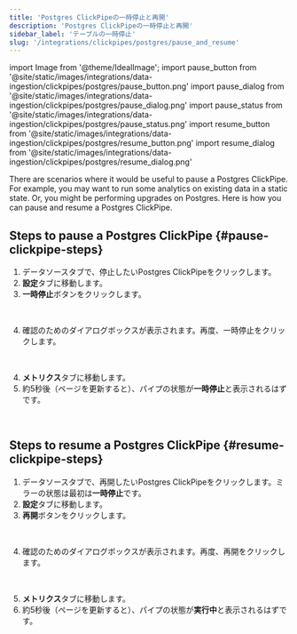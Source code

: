 ```yaml
---
title: 'Postgres ClickPipeの一時停止と再開'
description: 'Postgres ClickPipeの一時停止と再開'
sidebar_label: 'テーブルの一時停止'
slug: '/integrations/clickpipes/postgres/pause_and_resume'
---
```


import Image from '@theme/IdealImage';
import pause_button from '@site/static/images/integrations/data-ingestion/clickpipes/postgres/pause_button.png'
import pause_dialog from '@site/static/images/integrations/data-ingestion/clickpipes/postgres/pause_dialog.png'
import pause_status from '@site/static/images/integrations/data-ingestion/clickpipes/postgres/pause_status.png'
import resume_button from '@site/static/images/integrations/data-ingestion/clickpipes/postgres/resume_button.png'
import resume_dialog from '@site/static/images/integrations/data-ingestion/clickpipes/postgres/resume_dialog.png'

There are scenarios where it would be useful to pause a Postgres ClickPipe. For example, you may want to run some analytics on existing data in a static state. Or, you might be performing upgrades on Postgres. Here is how you can pause and resume a Postgres ClickPipe.

## Steps to pause a Postgres ClickPipe {#pause-clickpipe-steps}

1. データソースタブで、停止したいPostgres ClickPipeをクリックします。
2. **設定**タブに移動します。
3. **一時停止**ボタンをクリックします。
<br/>

<Image img={pause_button} border size="md"/>

4. 確認のためのダイアログボックスが表示されます。再度、一時停止をクリックします。
<br/>

<Image img={pause_dialog} border size="md"/>

4. **メトリクス**タブに移動します。
5. 約5秒後（ページを更新すると）、パイプの状態が**一時停止**と表示されるはずです。
<br/>

<Image img={pause_status} border size="md"/>

## Steps to resume a Postgres ClickPipe {#resume-clickpipe-steps}
1. データソースタブで、再開したいPostgres ClickPipeをクリックします。ミラーの状態は最初は**一時停止**です。
2. **設定**タブに移動します。
3. **再開**ボタンをクリックします。
<br/>

<Image img={resume_button} border size="md"/>

4. 確認のためのダイアログボックスが表示されます。再度、再開をクリックします。
<br/>

<Image img={resume_dialog} border size="md"/>

5. **メトリクス**タブに移動します。
6. 約5秒後（ページを更新すると）、パイプの状態が**実行中**と表示されるはずです。
